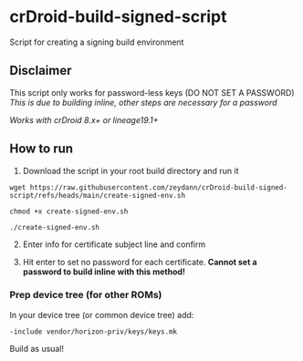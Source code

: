 # crDroid-build-signed-script
Script for creating a signing build environment

## Disclaimer
This script only works for password-less keys (DO NOT SET A PASSWORD) *This is due to building inline, other steps are necessary for a password*

*Works with crDroid 8.x+ or lineage19.1+*

## How to run
1. Download the script in your root build directory and run it

`wget https://raw.githubusercontent.com/zeydann/crDroid-build-signed-script/refs/heads/main/create-signed-env.sh`

`chmod +x create-signed-env.sh`

`./create-signed-env.sh`

2. Enter info for certificate subject line and confirm

3. Hit enter to set no password for each certificate. **Cannot set a password to build inline with this method!**

### Prep device tree (for other ROMs)
In your device tree (or common device tree) add:

`-include vendor/horizon-priv/keys/keys.mk`

Build as usual!
